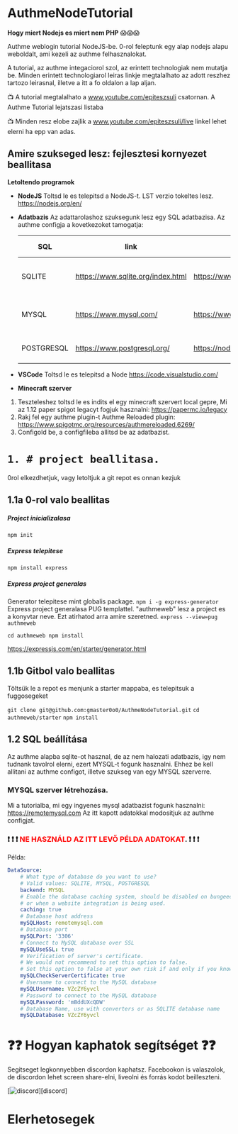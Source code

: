 # AuthmeNodeTutorial

**Hogy miert Nodejs es miert nem PHP** :scream::scream::scream:

Authme weblogin tutorial NodeJS-be. 0-rol feleptunk egy alap nodejs alapu weboldalt, ami kezeli az authme felhasznalokat.

A tutorial, az authme integaciorol szol, az erintett technologiak nem mutatja be. Minden erintett technologiarol leiras linkje megtalalhato az adott reszhez tartozo leirasnal, illetve a itt a fo oldalon a lap aljan.

:tv: A tutorial megtalalhato a www.youtube.com/epiteszsuli csatornan. A Authme Tutorial lejatszasi listaba

:tv: Minden resz elobe zajlik a www.youtube.com/epiteszsuli/live linkel lehet elerni ha epp van adas.



## Amire szukseged lesz: fejlesztesi kornyezet beallitasa

**Letoltendo programok**


- **NodeJS**
Toltsd le es telepitsd a NodeJS-t. LST verzio tokeltes lesz.
https://nodejs.org/en/

- **Adatbazis**
  Az adattarolashoz szuksegunk lesz egy SQL adatbazisa. 
  Az authme configja a kovetkezoket tamogatja:  
  
  | SQL | link | package leírás | telepítő parancs|
  | ---- | ---- | ---- | ---- |
  | SQLITE | https://www.sqlite.org/index.html | https://www.npmjs.com/package/mysql2 | npm install --save mysql2 |
  | MYSQL | https://www.mysql.com/ | https://www.npmjs.com/package/sqlite3 | npm install --save sqlite3 |
  | POSTGRESQL | https://www.postgresql.org/ | https://node-postgres.com/ | npm install pg |




- **VSCode**
Toltsd le es telepitsd a Node
https://code.visualstudio.com/

- **Minecraft szerver**
1. Teszteleshez toltsd le es indits el egy minecraft szervert local gepre,
Mi az 1.12 paper spigot legacyt fogjuk hasznalni: https://papermc.io/legacy
2. Rakj fel egy authme plugin-t
Authme Reloaded plugin: https://www.spigotmc.org/resources/authmereloaded.6269/
3. Configold be, a configfileba allitsd be az adatbazist.


# `1. # project beallitasa.`
0rol elkezdhetjuk, vagy letoltjuk a git repot es onnan kezjuk


## 1.1a	0-rol valo beallitas


##### Project inicializalasa
`npm init`
##### **Express** telepitese
`npm install express`

##### Express project generalas
Generator telepitese mint globalis package. 
`npm i -g express-generator`
Express project generalasa PUG templattel. "authmeweb" lesz a project es a konyvtar neve. Ezt atirhatod arra amire szeretned.
`express --view=pug authmeweb`

`cd authmeweb
npm install`

https://expressjs.com/en/starter/generator.html


## 1.1b	Gitbol valo beallitas

Töltsük le a repot es menjunk a starter mappaba, es telepitsuk a fuggosegeket

`git clone git@github.com:gmaster0o0/AuthmeNodeTutorial.git`
`cd authmeweb/starter`
`npm install`

## 1.2 SQL beállítása

Az authme alapba sqlite-ot hasznal, de az nem halozati adatbazis, igy nem tudnank tavolrol elerni, ezert MYSQL-t fogunk hasznalni.  Ehhez be kell allitani  az authme configot, illetve szukseg van egy MYSQL szerverre.

### MYSQL szerver létrehozása.
Mi a tutorialba, mi egy ingyenes mysql adatbazist fogunk hasznalni:
https://remotemysql.com
Az itt kapott adatokkal modositjuk az authme configjat. 

###  :heavy_exclamation_mark: :heavy_exclamation_mark: :heavy_exclamation_mark: <span style="color:red">**NE HASZNÁLD AZ ITT LEVŐ PÉLDA ADATOKAT**</span>. :heavy_exclamation_mark: :heavy_exclamation_mark: :heavy_exclamation_mark:

Példa: 
```Yaml
DataSource:
    # What type of database do you want to use?
    # Valid values: SQLITE, MYSQL, POSTGRESQL
    backend: MYSQL
    # Enable the database caching system, should be disabled on bungeecord environments
    # or when a website integration is being used.
    caching: true
    # Database host address
    mySQLHost: remotemysql.com
    # Database port
    mySQLPort: '3306'
    # Connect to MySQL database over SSL
    mySQLUseSSL: true
    # Verification of server's certificate.
    # We would not recommend to set this option to false.
    # Set this option to false at your own risk if and only if you know what you're doing
    mySQLCheckServerCertificate: true
    # Username to connect to the MySQL database
    mySQLUsername: VZcZY6yvcl
    # Password to connect to the MySQL database
    mySQLPassword: 'mBddUXcQDW'
    # Database Name, use with converters or as SQLITE database name
    mySQLDatabase: VZcZY6yvcl
```
# :question::question: Hogyan kaphatok segítséget :question::question:

Segitseget legkonnyebben discordon kaphatsz. Facebookon is valaszolok, de discordon lehet screen share-elni, liveolni és forrás kodot beilleszteni.

[![discord](https://discordapp.com/api/guilds/329854736998334464/embed.png?style=banner3)][discord]

# Elerhetosegek
[facebook]: https://fb.com/gmaster0o0 "gmaster0o0 Facebook oldala"
[facebook]: https://fb.com/xminers "xtrememiners Facebook oldala"
[youtube]: https://youtube.com/epiteszsuli "Epitesz suli youtube oldala"
